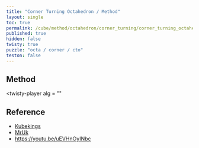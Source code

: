 ```yaml
---
title: "Corner Turning Octahedron / Method"
layout: single
toc: true
permalink: /cube/method/octahedron/corner_turning/corner_turning_octahedron/method
published: true
hidden: false
twisty: true
puzzle: "octa / corner / cto"
teston: false
---
```

<span
  id     = "cube"
  puzzle = "{{page.puzzle}}"
  teston = "{{page.teston}}"
  experimental-stickering   = "full"
  experimental-setup-alg    = ""
  experimental-setup-anchor = "end" >
</span>

<head>
  <base target="_blank">
</head>



## Method

<twisty-player
  alg = ""
></twisty-player>



## Reference

- [Kubekings](https://youtu.be/zfFShypy3QE)
- [MrUk](https://youtu.be/LwfIyRcBAuc)
- <https://youtu.be/uEVHnOyINbc>